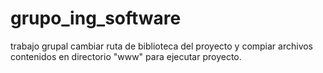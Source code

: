 # grupo_ing_software
trabajo grupal
cambiar ruta de biblioteca del proyecto y compiar archivos contenidos en directorio "www" para ejecutar proyecto.
